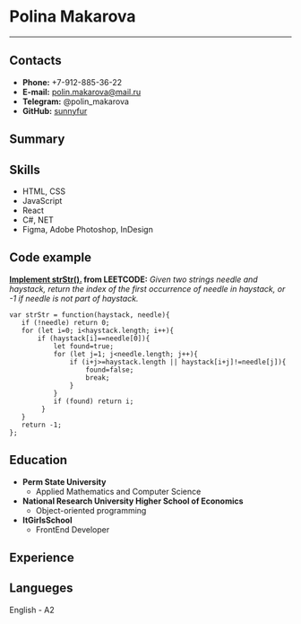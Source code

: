 
# Polina Makarova
**********

## Contacts

- **Phone:** +7-912-885-36-22
- **E-mail:** polin.makarova@mail.ru
- **Telegram:** @polin_makarova
- **GitHub:** [sunnyfur](https://github.com/sunnyfur)

## Summary


## Skills
- HTML, CSS
- JavaScript
- React
- C#, NET
- Figma, Adobe Photoshop, InDesign

## Code example

**[Implement strStr().](https://leetcode.com/problems/implement-strstr) from LEETCODE:**
*Given two strings needle and haystack, return the index of the first occurrence of needle in haystack, or -1 if needle is not part of haystack.*

```
var strStr = function(haystack, needle){
   if (!needle) return 0;
   for (let i=0; i<haystack.length; i++){
       if (haystack[i]==needle[0]){
           let found=true;
           for (let j=1; j<needle.length; j++){
               if (i+j>=haystack.length || haystack[i+j]!=needle[j]){
                   found=false;
                   break;
               } 
           }
           if (found) return i;
        }
   }
   return -1;    
};
```


## Education

* **Perm State University** 
  + Applied Mathematics and Computer Science
* **National Research University Higher School of Economics** 
  + Object-oriented programming
* **ItGirlsSchool**
  + FrontEnd Developer   


## Experience


## Langueges
English - A2
